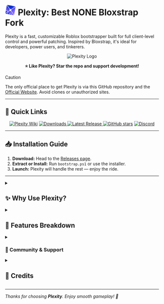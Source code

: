 <h1>
  <img src="https://github.com/KloBraticc/Plexity/blob/main/Images/plexityv2.png" width="35" height="35"> Plexity: Best NONE Bloxstrap Fork
</h1>

Plexity is a fast, customizable Roblox bootstrapper built for full client-level control and powerful patching. Inspired by Bloxstrap, it's ideal for developers, power users, and tinkerers.

<p align="center">
  <img src="https://github.com/KloBraticc/PlexityWeb/blob/main/assets/Icon.png" alt="Plexity Logo" height="200">
</p>

<p align="center"><strong>⭐ Like Plexity? Star the repo and support development!</strong></p>

> [!CAUTION]
> The only official place to get Plexity is via this GitHub repository and the [Official Website](https://plexity.netlify.app). Avoid clones or unauthorized sites.

---

<h2>🚀 Quick Links</h2>

<div align="center">

[![Plexity Wiki](https://img.shields.io/badge/Plexity-Wiki-purple)](https://plexitywiki.netlify.app)
  <a href="https://github.com/YOURUSERNAME/Plexity/releases">
    <img src="https://img.shields.io/github/downloads/YOURUSERNAME/Plexity/total?color=00d8ff&label=Downloads" alt="Downloads">
  </a>
  <a href="https://github.com/YOURUSERNAME/Plexity/releases">
    <img src="https://img.shields.io/github/v/release/YOURUSERNAME/Plexity?color=0a84ff&label=Latest" alt="Latest Release">
  </a>
[![GitHub stars](https://img.shields.io/github/stars/KloBraticc/Plexity?style=social)](https://github.com/KloBraticc/Plexity/stargazers)
[![Discord](https://img.shields.io/discord/1388222191937523762?label=Discord&color=5865F2&logo=discord&logoColor=white)](https://discord.gg/XmqFgxwAhd)

</div>

---

## 📥 Installation Guide

1. **Download:** Head to the [Releases page](https://github.com//Plexity/releases).
2. **Extract or Install:** Run `bootstrap.ps1` or use the installer.
3. **Launch:** Plexity will handle the rest — enjoy the ride.

---

<details>
  <summary><h2>✨ Why Use Plexity?</h2></summary>

- ⚡ **Faster Boot Times** – Slim, optimized launcher core.
- 🧩 **Patching System** – Inject custom logic into the client.
- 🛡 **Safe & Non-Invasive** – Leaves your Roblox install untouched.
- 🖥️ **CLI + GUI** – Choose the interface that fits your workflow.
- 🧪 **Developer Tools** – Dev mode, verbose logs, patch logs, and more.
- 🚫 **Update Control** – Skip forced updates when needed.
- 🛠 **API Switcher** – Modify the API install branch on launch.

</details>

<details>
  <summary><h2>🧩 Features Breakdown</h2></summary>

<h3>🔌 Integrations</h3>

- **Display Resolution** – Change your display resolution, use stretch res, and more.
- **Plugins** – Install or create your own plugins to enhance Plexity/Roblox.
- **Multi-Instance Support** – Open multiple Roblox clients with ease.
- **Log Generator** – Export logs for debugging or support.
- **Keep Plexity Open** – Option to prevent Plexity from closing when Roblox launches.
- **Advanced Debug** – View detailed debug logs while using the launcher.
- **Tweaks Page** – Access over 50+ PC tweaks to optimize your system.
- **CDN/Fallback Logic** – Automatically repairs broken updates.

---

<h3>🧠 Smart Utilities</h3>

- **Patch Queue System** – Apply multiple patches at once.
- **Memory Clean Mode** – Reduce RAM usage by cleaning temp logs.
- **Memory Optimizer** – Auto-optimizes Plexity during high memory usage.
- **Config Snapshots** – Save and restore your full configuration.
- **Session Tracking** – Monitor when and how the client was launched.

---

<h3>⚙️ Bootstrap Control</h3>

- **API Selection** – Choose which API Plexity uses to install Roblox.
- **Pane UI Customization** – Customize the layout of the user interface.
- **Launch Delay** – Control when Roblox starts after Plexity launches.
- **Roblox Priority** – Adjust Roblox process priority to reduce performance bottlenecks.

---

<h3>🎨 UI & Theming</h3>

*Coming soon or under development.*

</details>

<details>
  <summary><h3>🤝 Community & Support</h3></summary>

- 💬 **Join our Discord:** [Plexity Server](https://discord.gg/RrPVWUxZzA) for support, updates, and community chat.
- 🐞 **Bug Reports:** Use the [Reports](https://plexity.netlify.app/#report-bug).
- ⭐ **Star this repo:** Your support helps keep the project going.

</details>

<details>
  <summary><h2>🙌 Credits</h2></summary>

<h3>👨‍💻 Core Devs</h3>

- **[Bratic](https://guns.lol/braticishim)** – Creator/Owner
- **[Midka](https://github.com/midaskira)** – Co-Owner/FFlags
- **[Akhil](https://guns.lol/realakhil)** – FFlags
- **[Luci](https://github.com/Luc6i)** – UI

</details>

---

*Thanks for choosing **Plexity**. Enjoy smooth gameplay! 🚀*
